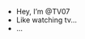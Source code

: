 - Hey, I’m @TV07
- Like watching tv...
- ...
<!---
TV07/TV07 is a ✨ special ✨ repository because its `README.md` (this file) appears on your GitHub profile.
You can click the Preview link to take a look at your changes.
--->
